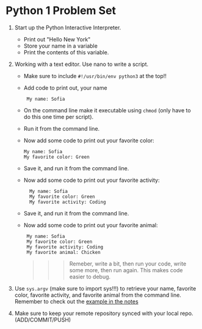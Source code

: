 Python 1 Problem Set
==================
 

1. Start up the Python Interactive Interpreter. 
    - Print out "Hello New York"
    - Store your name in a variable
    - Print the contents of this variable.
    
2. Working with a text editor. Use nano to write a script. 
   - Make sure to include `#!/usr/bin/env python3` at the top!! 
   - Add code to print out, your name  
   
        ```
         My name: Sofia
        ```
    - On the command line make it executable using `chmod` (only have to do this one time per script).
    - Run it from the command line. 
    - Now add some code to print out your favorite color:  
  
         ```
         My name: Sofia
         My favorite color: Green
        ```
   - Save it, and run it from the command line. 
   - Now add some code to print out your favorite activity:

       ```
         My name: Sofia
         My favorite color: Green
         My favorite activity: Coding
        ```
   - Save it, and run it from the command line. 
   - Now add some code to print out your favorite animal:      
        
        ```
         My name: Sofia
         My favorite color: Green
         My favorite activity: Coding
         My favorite animal: Chicken
        ```
        >>>  Remeber, write a bit, then run your code, write some more, then run again. This makes code easier to debug. 

4. Use `sys.argv` (make sure to import sys!!!) to retrieve your name, favorite color, favorite activity, and favorite animal from the command line. Remember to check out the [example in the notes](https://github.com/prog4biol/pfb2018#command-line-parameters-a-special-built-in-list)
5. Make sure to keep your remote repository synced with your local repo. (ADD/COMMIT/PUSH)
